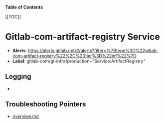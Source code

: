 <!-- MARKER: do not edit this section directly. Edit services/service-catalog.yml then run scripts/generate-docs -->

**Table of Contents**

[[_TOC_]]

# Gitlab-com-artifact-registry Service

* **Alerts**: <https://alerts.gitlab.net/#/alerts?filter=%7Btype%3D%22gitlab-com-artifact-registry%22%2C%20tier%3D%22inf%22%7D>
* **Label**: gitlab-com/gl-infra/production~"Service:ArtifactRegistry"

## Logging

* []()

## Troubleshooting Pointers

* [overview.md](overview.md)
<!-- END_MARKER -->

<!-- ## Summary -->

<!-- ## Architecture -->

<!-- ## Performance -->

<!-- ## Scalability -->

<!-- ## Availability -->

<!-- ## Durability -->

<!-- ## Security/Compliance -->

<!-- ## Monitoring/Alerting -->

<!-- ## Links to further Documentation -->
